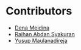 # Contributors
<!-- prettier-ignore-start -->
- [Dena Meidina](https://github.com/dena-gits)
- [Raihan Abdan Syakuran](https://github.com/lilran14)
- [Yusup Maulanadireja](https://github.com/yusupdireja)
